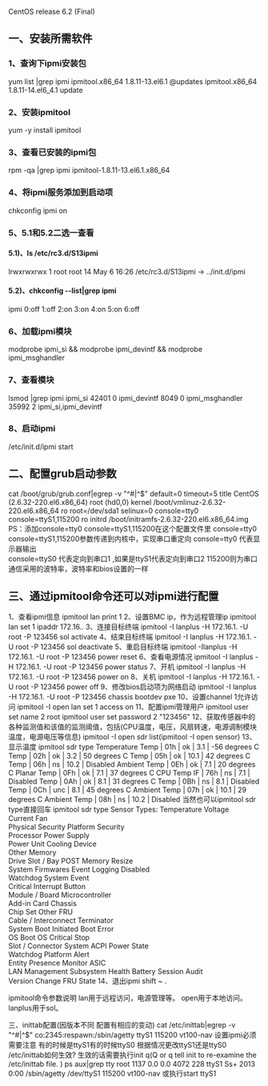 CentOS release 6.2 (Final)
## 一、安装所需软件

### 1、查询下ipmi安装包
yum list |grep ipmi
ipmitool.x86_64 1.8.11-13.el6.1    @updates
ipmitool.x86_64 1.8.11-14.el6_4.1  update

### 2、安装ipmitool
yum -y install ipmitool

### 3、查看已安装的ipmi包
rpm -qa |grep ipmi
ipmitool-1.8.11-13.el6.1.x86_64

### 4、将ipmi服务添加到启动项
chkconfig ipmi on

### 5、5.1和5.2二选一查看

#### 5.1)、ls /etc/rc3.d/S13ipmi
lrwxrwxrwx 1 root root 14 May  6 16:26 /etc/rc3.d/S13ipmi -> ../init.d/ipmi

#### 5.2)、chkconfig --list|grep ipmi
ipmi 0:off    1:off    2:on    3:on    4:on    5:on    6:off

### 6、加载ipmi模块
modprobe ipmi_si && modprobe ipmi_devintf && modprobe ipmi_msghandler
### 7、查看模块
lsmod |grep ipmi
ipmi_si                42401  0 
ipmi_devintf            8049  0 
ipmi_msghandler        35992  2 ipmi_si,ipmi_devintf

### 8、启动ipmi
/etc/init.d/ipmi start
 
## 二、配置grub启动参数
cat /boot/grub/grub.conf|egrep -v "^#|^$"
default=0
timeout=5
title CentOS (2.6.32-220.el6.x86_64)
    root (hd0,0)
    kernel /boot/vmlinuz-2.6.32-220.el6.x86_64 ro root=/dev/sda1 selinux=0 console=tty0 console=ttyS1,115200 ro
    initrd /boot/initramfs-2.6.32-220.el6.x86_64.img
PS：添加console=tty0 console=ttyS1,115200在这个配置文件里
console=tty0 console=ttyS1,115200参数传递到内核中，实现串口重定向
console=tty0 代表显示器输出  
console=ttyS0 代表定向到串口1 ,如果是ttyS1代表定向到串口2
115200则为串口通信采用的波特率，波特率和bios设置的一样
 
## 三、通过ipmitool命令还可以对ipmi进行配置
1、查看ipmi信息
ipmitool lan print 1
2、设置BMC ip，作为远程管理ip
ipmitool lan set 1 ipaddr 172.16.*.*
3、连接目标终端
ipmitool -I lanplus -H 172.16.1. -U root -P 123456 sol activate
4、结束目标终端
ipmitool -I lanplus -H 172.16.1. -U root -P 123456 sol deactivate
5、重启目标终端
ipmitool -Ilanplus -H 172.16.1. -U root -P 123456 power reset
6、查看电源情况
ipmitool -I lanplus -H 172.16.1. -U root -P 123456 power status
7、开机
ipmitool -I lanplus -H 172.16.1. -U root -P 123456 power on
8、关机
ipmitool -I lanplus -H 172.16.1. -U root -P 123456 power off
9、修改bios启动项为网络启动
ipmitool -I lanplus -H 172.16.1. -U root -P 123456 chassis bootdev pxe
10、设置channel 1允许访问
ipmitool -I open lan set 1 access on
11、配置ipmi管理用户
ipmitool user set name 2 root
ipmitool user set password 2 "123456"
12、获取传感器中的各种监测值和该值的监测阈值，包括(CPU温度，电压，风扇转速，电源调制模块温度，电源电压等信息) 
ipmitool -I open sdr list(ipmitool -I open sensor)
13、显示温度
ipmitool sdr type Temperature
Temp             | 01h | ok  |  3.1 | -56 degrees C
Temp             | 02h | ok  |  3.2 | 50 degrees C
Temp             | 05h | ok  | 10.1 | 42 degrees C
Temp             | 06h | ns  | 10.2 | Disabled
Ambient Temp     | 0Eh | ok  |  7.1 | 20 degrees C
Planar Temp      | 0Fh | ok  |  7.1 | 37 degrees C
CPU Temp IF      | 76h | ns  |  7.1 | Disabled
Temp             | 0Ah | ok  |  8.1 | 31 degrees C
Temp             | 0Bh | ns  |  8.1 | Disabled
Temp             | 0Ch | unc |  8.1 | 45 degrees C
Ambient Temp     | 07h | ok  | 10.1 | 29 degrees C
Ambient Temp     | 08h | ns  | 10.2 | Disabled
当然也可以ipmitool sdr type直接回车
ipmitool sdr type
Sensor Types:
    Temperature                 Voltage                  
    Current                     Fan                      
    Physical Security           Platform Security        
    Processor                   Power Supply             
    Power Unit                  Cooling Device           
    Other                       Memory                   
    Drive Slot / Bay            POST Memory Resize       
    System Firmwares            Event Logging Disabled   
    Watchdog                    System Event             
    Critical Interrupt          Button                   
    Module / Board              Microcontroller          
    Add-in Card                 Chassis                  
    Chip Set                    Other FRU                
    Cable / Interconnect        Terminator               
    System Boot Initiated       Boot Error               
    OS Boot                     OS Critical Stop         
    Slot / Connector            System ACPI Power State  
    Watchdog                    Platform Alert           
    Entity Presence             Monitor ASIC             
    LAN                         Management Subsystem Health
    Battery                     Session Audit            
    Version Change              FRU State 
14、退出ipmi
shift ~ .
 
ipmitool命令参数说明
lan用于远程访问，电源管理等。 open用于本地访问。 lanplus用于sol。
 
三、inittab配置(因版本不同 配置有相应的变动)
cat /etc/inittab|egrep -v "^#|^$"
co:2345:respawn:/sbin/agetty ttyS1 115200 vt100-nav
设置ipmi必须需要注意 有的时候是ttyS1有的时候ttyS0  根据情况更改ttyS1还是ttyS0
/etc/inittab如何生效? 
生效的话需要执行init q(Q or q tell init to re-examine the /etc/inittab file. ) 
ps aux|grep tty
root      1137  0.0  0.0   4072   228 ttyS1    Ss+   2013   0:00 /sbin/agetty /dev/ttyS1 115200 vt100-nav
或执行start ttyS1